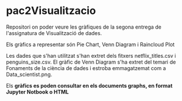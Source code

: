 # pac2Visualitzacio
Repositori on poder veure les gràfiques de la segona entrega de l'assignatura de Visualització de dades.

Els gràfics a representar són Pie Chart, Venn Diagram i Raincloud Plot

Les dades que s'han utilitzat s'han extret dels fitxers netflix_titles.csv i penguins_size.csv. El gràfic de Venn Diagram s'ha extret del temari de Fonaments de la ciència de dades i estroba emmagatzemat com a Data_scientist.png.

Els **gràfics es poden consultar en els documents graphs, en format Jupyter Notbook o HTML**
